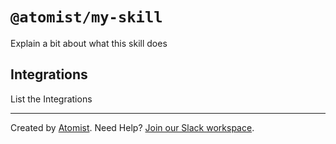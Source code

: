 # `@atomist/my-skill`

<!---atomist-skill-readme:start--->

Explain a bit about what this skill does

## Integrations

List the Integrations

<!---atomist-skill-readme:end--->

---

Created by [Atomist][atomist].
Need Help?  [Join our Slack workspace][slack].

[atomist]: https://atomist.com/ (Atomist - How Teams Deliver Software)
[slack]: https://join.atomist.com/ (Atomist Community Slack) 
